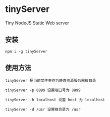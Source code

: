 # tinyServer
Tiny NodeJS Static Web server

## 安装

```
npm i -g tinyServer

```

## 使用方法

```
tinyServer 把当前文件夹作为静态资源服务器根目录

tinyServer -p 8899 设置端口号为 8899

tinyServer -h localhost 设置 host 为 localhost

tinyServer -d /usr 设置根目录为 /usr

```